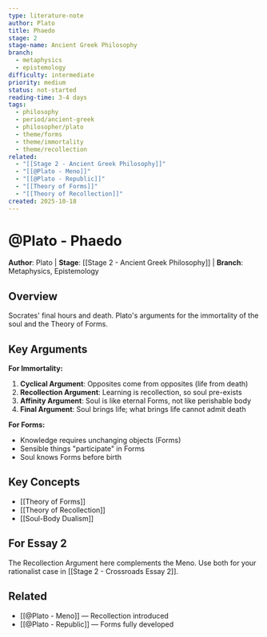 ```yaml
---
type: literature-note
author: Plato
title: Phaedo
stage: 2
stage-name: Ancient Greek Philosophy
branch:
  - metaphysics
  - epistemology
difficulty: intermediate
priority: medium
status: not-started
reading-time: 3-4 days
tags:
  - philosophy
  - period/ancient-greek
  - philosopher/plato
  - theme/forms
  - theme/immortality
  - theme/recollection
related:
  - "[[Stage 2 - Ancient Greek Philosophy]]"
  - "[[@Plato - Meno]]"
  - "[[@Plato - Republic]]"
  - "[[Theory of Forms]]"
  - "[[Theory of Recollection]]"
created: 2025-10-18
---
```


# @Plato - Phaedo

**Author**: Plato | **Stage**: [[Stage 2 - Ancient Greek Philosophy]] | **Branch**: Metaphysics, Epistemology

## Overview
Socrates' final hours and death. Plato's arguments for the immortality of the soul and the Theory of Forms.

## Key Arguments

**For Immortality:**
1. **Cyclical Argument**: Opposites come from opposites (life from death)
2. **Recollection Argument**: Learning is recollection, so soul pre-exists
3. **Affinity Argument**: Soul is like eternal Forms, not like perishable body
4. **Final Argument**: Soul brings life; what brings life cannot admit death

**For Forms:**
- Knowledge requires unchanging objects (Forms)
- Sensible things "participate" in Forms
- Soul knows Forms before birth

## Key Concepts
- [[Theory of Forms]]
- [[Theory of Recollection]]
- [[Soul-Body Dualism]]

## For Essay 2
The Recollection Argument here complements the Meno. Use both for your rationalist case in [[Stage 2 - Crossroads Essay 2]].

## Related
- [[@Plato - Meno]] — Recollection introduced
- [[@Plato - Republic]] — Forms fully developed

